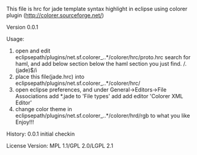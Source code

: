 This file is hrc for jade template syntax highlight in eclipse using colorer plugin (http://colorer.sourceforge.net/)

Version 0.0.1

Usage:
  1. open and edit eclipsepath/plugins/net.sf.colorer_*.*.*/colorer/hrc/proto.hrc search for haml, and add below section below the haml section you just find.
    <prototype name="jade" group="inet" description="JADE">
      <location link="jade.hrc"/>
      <filename>/\.(jade)$/i</filename>
    </prototype>
  2. place this file(jade.hrc) into eclipsepath/plugins/net.sf.colorer_*.*.*/colorer/hrc/
  3. open eclipse preferences, and under General->Editors->File Associations add *.jade to 'File types' add add editor 'Colorer XML Editor'
  4. change color theme in eclipsepath/plugins/net.sf.colorer_*.*.*/colorer/hrd/rgb to what you like
  Enjoy!!!

History:
  0.0.1 initial checkin

License
  Version: MPL 1.1/GPL 2.0/LGPL 2.1

